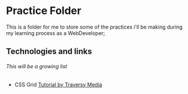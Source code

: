 # Practice Folder

This is a folder for me to store some of the practices i'll be making during my learning process as a WebDeveloper;

## Technologies and links

###### This will be a growing list

- CSS Grid [Tutorial by Traversy Media](https://www.youtube.com/watch?v=moBhzSC455o&ab_channel=TraversyMedia)
